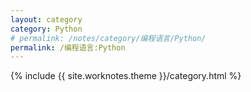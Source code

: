 ```yaml
---
layout: category
category: Python
# permalink: /notes/category/编程语言/Python/
permalink: /编程语言:Python
---
```

{% include {{ site.worknotes.theme }}/category.html %}